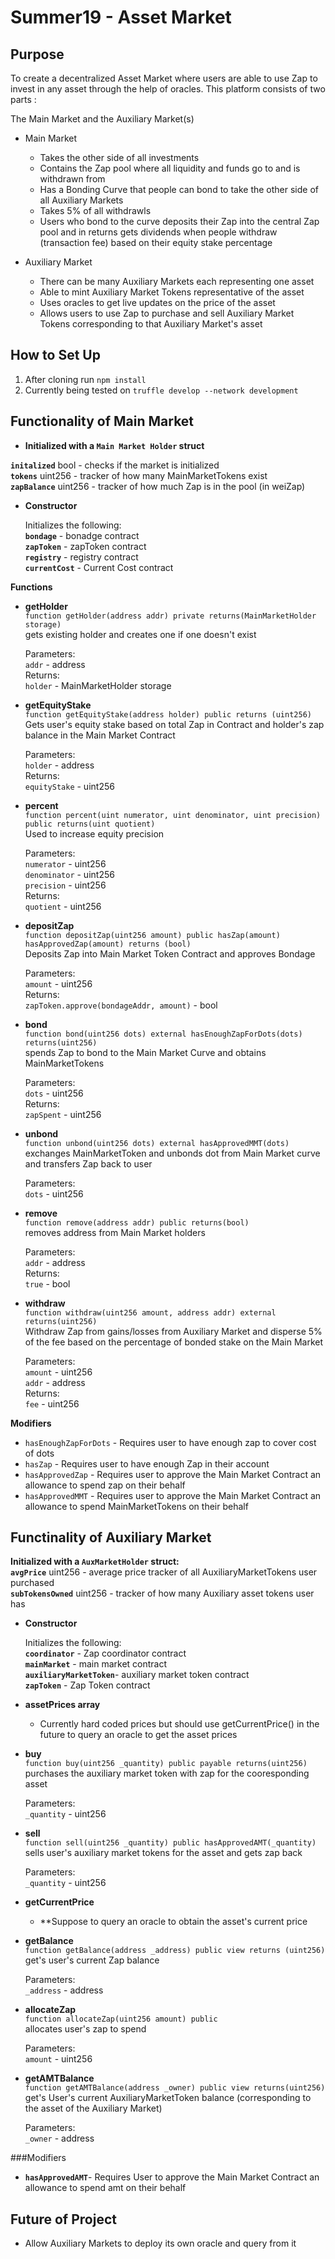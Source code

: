 # Summer19 - Asset Market

## Purpose
To create a decentralized Asset Market where users are able to use Zap to invest in any asset through the help of oracles. This platform consists of two parts : 

The Main Market and the Auxiliary Market(s)

- Main Market
    + Takes the other side of all investments
    + Contains the Zap pool where all liquidity and funds go to and is withdrawn from
    + Has a Bonding Curve that people can bond to take the other side of all Auxiliary Markets
    + Takes 5% of all withdrawls
    + Users who bond to the curve deposits their Zap into the central Zap pool and in returns gets dividends when people withdraw (transaction fee) based on their equity stake percentage

- Auxiliary Market
    + There can be many Auxiliary Markets each representing one asset
    + Able to mint Auxiliary Market Tokens representative of the asset
    + Uses oracles to get live updates on the price of the asset
    + Allows users to use Zap to purchase and sell Auxiliary Market Tokens corresponding to that Auxiliary Market's asset


## How to Set Up
1. After cloning run `npm install`
2. Currently being tested on `truffle develop --network development`


## Functionality of Main Market
- **Initialized with a `Main Market Holder` struct**


**`initalized`** bool - checks if the market is initialized  
**`tokens`** uint256 - tracker of how many MainMarketTokens exist  
**`zapBalance`** uint256 - tracker of how much Zap is in the pool (in weiZap)  

- **Constructor**

	Initializes the following:  
	**`bondage`** - bonadge contract  
	**`zapToken`** - zapToken contract  
	**`registry`** - registry contract  
	**`currentCost`** - Current Cost contract  

**Functions**

- **getHolder**  
`function getHolder(address addr) private returns(MainMarketHolder storage)`  
gets existing holder and creates one if one doesn't exist

	Parameters:  
	`addr` - address  
	Returns:  
	`holder` - MainMarketHolder storage

- **getEquityStake**  
`function getEquityStake(address holder) public returns (uint256)`  
Gets user's equity stake based on total Zap in Contract and holder's zap balance in the Main Market Contract  

	Parameters:  
	`holder` - address  
	Returns:  
	`equityStake` - uint256  

- **percent**  
`function percent(uint numerator, uint denominator, uint precision) public returns(uint quotient)`  
Used to increase equity precision  

	Parameters:  
	`numerator` - uint256  
	`denominator` - uint256  
	`precision` - uint256  
	Returns:  
	`quotient` - uint256  

- **depositZap**  
`function depositZap(uint256 amount) public hasZap(amount) hasApprovedZap(amount) returns (bool)`  
Deposits Zap into Main Market Token Contract and approves Bondage  

	Parameters:  
	`amount` - uint256  
	Returns:  
	`zapToken.approve(bondageAddr, amount)` - bool  

- **bond**  
`function bond(uint256 dots) external hasEnoughZapForDots(dots) returns(uint256)`  
spends Zap to bond to the Main Market Curve and obtains MainMarketTokens  

	Parameters:  
	`dots` - uint256  
	Returns:  
	`zapSpent` - uint256  

- **unbond**  
`function unbond(uint256 dots) external hasApprovedMMT(dots)`  
exchanges MainMarketToken and unbonds dot from Main Market curve and transfers Zap back to user  

	Parameters:  
	`dots` - uint256  

- **remove**  
`function remove(address addr) public returns(bool)`  
removes address from Main Market holders  

	Parameters:  
	`addr` - address  
	Returns:  
	`true` - bool  

- **withdraw**  
`function withdraw(uint256 amount, address addr) external returns(uint256)`  
Withdraw Zap from gains/losses from Auxiliary Market and disperse 5% of the fee based on the percentage of bonded stake on the Main Market  

	Parameters:  
	`amount` - uint256  
	`addr` - address  
	Returns:  
	`fee` - uint256  

**Modifiers**
   - `hasEnoughZapForDots` - Requires user to have enough zap to cover cost of dots
   - `hasZap` - Requires user to have enough Zap in their account
   - `hasApprovedZap` - Requires user to approve the Main Market Contract an allowance to spend zap on their behalf
   - `hasApprovedMMT` - Requires user to approve the Main Market Contract an allowance to spend MainMarketTokens on their behalf


## Functinality of Auxiliary Market
**Initialized with a `AuxMarketHolder` struct:**  
**`avgPrice`** uint256 - average price tracker of all AuxiliaryMarketTokens user purchased  
**`subTokensOwned`** uint256 - tracker of how many Auxiliary asset tokens user has  

- **Constructor**

	Initializes the following:  
	**`coordinator`** - Zap coordinator contract  
	**`mainMarket`** - main market contract  
	**`auxiliaryMarketToken`**- auxiliary market token contract  
	**`zapToken`** -  Zap Token contract  

- **assetPrices array**
    + Currently hard coded prices but should use getCurrentPrice() in the future to query an oracle to get the asset prices

- **buy**  
`function buy(uint256 _quantity) public payable returns(uint256)`  
purchases the auxiliary market token with zap for the cooresponding asset  

	Parameters:  
	`_quantity` - uint256  

- **sell**  
`function sell(uint256 _quantity) public hasApprovedAMT(_quantity)`  
sells user's auxiliary market tokens for the asset and gets zap back  

	Parameters:  
	`_quantity` - uint256  

- **getCurrentPrice**  
    + **Suppose to query an oracle to obtain the asset's current price  

- **getBalance**  
`function getBalance(address _address) public view returns (uint256)`  
get's user's current Zap balance  

	Parameters:  
	`_address` - address  

- **allocateZap**  
`function allocateZap(uint256 amount) public`  
allocates user's zap to spend  

	Parameters:  
	`amount` - uint256  

- **getAMTBalance**  
`function getAMTBalance(address _owner) public view returns(uint256)`  
get's User's current AuxiliaryMarketToken balance (corresponding to the asset of the Auxiliary Market)  

	Parameters:  
	`_owner` - address  

###Modifiers
  - **`hasApprovedAMT`**- Requires User to approve the Main Market Contract an allowance to spend amt on their behalf

## Future of Project
- Allow Auxiliary Markets to deploy its own oracle and query from it